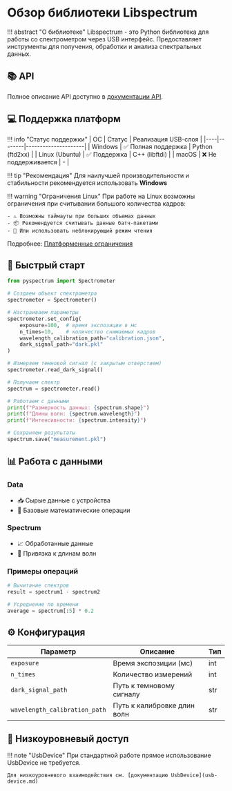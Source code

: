 # Обзор библиотеки Libspectrum

!!! abstract "О библиотеке"
    Libspectrum - это Python библиотека для работы со спектрометром через USB интерфейс.
    Предоставляет инструменты для получения, обработки и анализа спектральных данных.

## 📚 API

Полное описание API доступно в [документации API](../reference.md).

## 💻 Поддержка платформ

!!! info "Статус поддержки"
    | ОС | Статус | Реализация USB-слоя |
    |----|--------|---------------------|
    | Windows | ✅ Полная поддержка | Python (ftd2xx) |
    | Linux (Ubuntu) | ✅ Поддержка | C++ (libftdi) |
    | macOS | ❌ Не поддерживается | - |

!!! tip "Рекомендация"
    Для наилучшей производительности и стабильности рекомендуется использовать **Windows**

!!! warning "Ограничения Linux"
    При работе на Linux возможны ограничения при считывании большого количества кадров:

    - ⚠️ Возможны таймауты при больших объемах данных
    - 📦 Рекомендуется считывать данные батч-пакетами
    - 🔄 Или использовать неблокирующий режим чтения

Подробнее: [Платформенные ограничения](../dev-docs/platform-limitations.md)

## 🚀 Быстрый старт

```python
from pyspectrum import Spectrometer

# Создаем объект спектрометра
spectrometer = Spectrometer()

# Настраиваем параметры
spectrometer.set_config(
    exposure=100,  # время экспозиции в мс
    n_times=10,    # количество снимаемых кадров
    wavelength_calibration_path="calibration.json",  
    dark_signal_path="dark.pkl"  
)

# Измеряем темновой сигнал (с закрытым отверстием)
spectrometer.read_dark_signal()

# Получаем спектр
spectrum = spectrometer.read()

# Работаем с данными
print(f"Размерность данных: {spectrum.shape}")
print(f"Длины волн: {spectrum.wavelength}")
print(f"Интенсивности: {spectrum.intensity}")

# Сохраняем результаты
spectrum.save("measurement.pkl")
```

## 📊 Работа с данными

### Data

- 📥 Сырые данные с устройства
- 🔢 Базовые математические операции

### Spectrum

- 📈 Обработанные данные
- 📏 Привязка к длинам волн

### Примеры операций

```python
# Вычитание спектров
result = spectrum1 - spectrum2

# Усреднение по времени
average = spectrum[:5] * 0.2  
```

## ⚙️ Конфигурация

| Параметр | Описание | Тип |
|----------|----------|-----|
| `exposure` | Время экспозиции (мс) | int |
| `n_times` | Количество измерений | int |
| `dark_signal_path` | Путь к темновому сигналу | str |
| `wavelength_calibration_path` | Путь к калибровке длин волн | str |

## 🔧 Низкоуровневый доступ

!!! note "UsbDevice"
    При стандартной работе прямое использование UsbDevice не требуется.

    Для низкоуровневого взаимодействия см. [документацию UsbDevice](usb-device.md)
